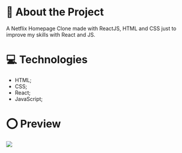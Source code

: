 # 📑 About the Project
A Netflix Homepage Clone made with ReactJS, HTML and CSS just to improve my skills with React and JS.

# 💻 Technologies
- HTML;
- CSS;
- React;
- JavaScript;

# ⭕ Preview
<img src="https://img.shields.io/badge/PROJETO-CLIQUE%20AQUI-red?link=https://clonenetflixdmaxadu.netlify.app"/>
